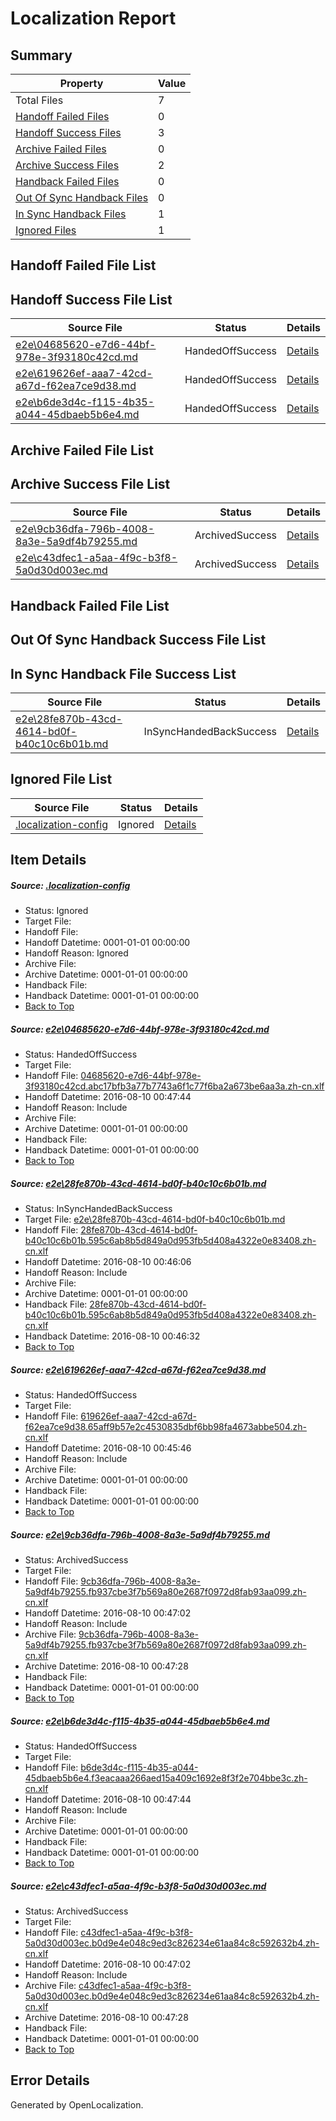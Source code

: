 # <a name='report-top'></a> Localization Report

## Summary
 Property | Value 
 -------- | ----- 
 Total Files | 7
[ Handoff Failed Files ](#handoff-failed-list)| 0
[ Handoff Success Files ](#handoff-success-list)| 3
[ Archive Failed Files ](#archive-failed-list)| 0
[ Archive Success Files ](#archive-success-list)| 2
[ Handback Failed Files ](#handback-failed-list)| 0
[ Out Of Sync Handback Files ](#outofsync-handback-success-list)| 0
[ In Sync Handback Files ](#insync-handback-success-list)| 1
[ Ignored Files ](#ignored-list)| 1

## <a name='handoff-failed-list'></a> Handoff Failed File List

## <a name='handoff-success-list'></a> Handoff Success File List
 Source File | Status | Details 
 ----------- | ------ | ------- 
 [e2e\04685620-e7d6-44bf-978e-3f93180c42cd.md](https://github.com/OpenLocalizationTestOrg/oltest/blob/39fd7b135335efb37d64310cb8da21a68a017bbc/e2e/04685620-e7d6-44bf-978e-3f93180c42cd.md) | HandedOffSuccess | [Details](#eedbef257264a5753614070c678e260b6e2e27cb1)
 [e2e\619626ef-aaa7-42cd-a67d-f62ea7ce9d38.md](https://github.com/OpenLocalizationTestOrg/oltest/blob/333e758444500ed469e4fca9d248341849df713f/e2e/619626ef-aaa7-42cd-a67d-f62ea7ce9d38.md) | HandedOffSuccess | [Details](#15f8fb891021887603a81453cdf89d83b357b1243)
 [e2e\b6de3d4c-f115-4b35-a044-45dbaeb5b6e4.md](https://github.com/OpenLocalizationTestOrg/oltest/blob/39fd7b135335efb37d64310cb8da21a68a017bbc/e2e/b6de3d4c-f115-4b35-a044-45dbaeb5b6e4.md) | HandedOffSuccess | [Details](#8614c4ab53846bf685d1c9c2b257c78d68db435f5)

## <a name='archive-failed-list'></a> Archive Failed File List

## <a name='archive-success-list'></a> Archive Success File List
 Source File | Status | Details 
 ----------- | ------ | ------- 
 [e2e\9cb36dfa-796b-4008-8a3e-5a9df4b79255.md](https://github.com/OpenLocalizationTestOrg/oltest/blob/82c8fb92d4538d73e5d3eba728fe961aeaaf0fc3/e2e/9cb36dfa-796b-4008-8a3e-5a9df4b79255.md) | ArchivedSuccess | [Details](#29e14f3ace78d94cda15727feffb6d68c53099dc4)
 [e2e\c43dfec1-a5aa-4f9c-b3f8-5a0d30d003ec.md](https://github.com/OpenLocalizationTestOrg/oltest/blob/82c8fb92d4538d73e5d3eba728fe961aeaaf0fc3/e2e/c43dfec1-a5aa-4f9c-b3f8-5a0d30d003ec.md) | ArchivedSuccess | [Details](#b8f423366e4d7d7523a51f35446519f30db2ba676)

## <a name='handback-failed-list'></a> Handback Failed File List

## <a name='outofsync-handback-success-list'></a> Out Of Sync Handback Success File List

## <a name='insync-handback-success-list'></a> In Sync Handback File Success List
 Source File | Status | Details 
 ----------- | ------ | ------- 
 [e2e\28fe870b-43cd-4614-bd0f-b40c10c6b01b.md](https://github.com/OpenLocalizationTestOrg/oltest/blob/2fde54ba01ff4af5800d5ecf08b5d8bc4a71b8fd/e2e/28fe870b-43cd-4614-bd0f-b40c10c6b01b.md) | InSyncHandedBackSuccess | [Details](#87a4401993a67a1eb40800c5b641af5a8fa539f92)

## <a name='ignored-list'></a> Ignored File List
 Source File | Status | Details 
 ----------- | ------ | ------- 
 [.localization-config](https://github.com/OpenLocalizationTestOrg/oltest/blob/39fd7b135335efb37d64310cb8da21a68a017bbc/.localization-config) | Ignored | [Details](#3d4f252ac210baf56311d7e97dcc2db10974dbd20)

## Item Details
##### <a name='3d4f252ac210baf56311d7e97dcc2db10974dbd20'></a> Source: [.localization-config](https://github.com/OpenLocalizationTestOrg/oltest/blob/39fd7b135335efb37d64310cb8da21a68a017bbc/.localization-config)
* Status: Ignored
* Target File: 
* Handoff File: 
* Handoff Datetime: 0001-01-01 00:00:00
* Handoff Reason: Ignored
* Archive File: 
* Archive Datetime: 0001-01-01 00:00:00
* Handback File: 
* Handback Datetime: 0001-01-01 00:00:00
* [Back to Top](#report-top)

##### <a name='eedbef257264a5753614070c678e260b6e2e27cb1'></a> Source: [e2e\04685620-e7d6-44bf-978e-3f93180c42cd.md](https://github.com/OpenLocalizationTestOrg/oltest/blob/39fd7b135335efb37d64310cb8da21a68a017bbc/e2e/04685620-e7d6-44bf-978e-3f93180c42cd.md)
* Status: HandedOffSuccess
* Target File: 
* Handoff File: [04685620-e7d6-44bf-978e-3f93180c42cd.abc17bfb3a77b7743a6f1c77f6ba2a673be6aa3a.zh-cn.xlf](https://github.com/OpenLocalizationTestOrg/olhandoff-e2e/blob/2ee46bfcfa9c72727ff1b230f56880b378947a20/ol-handoff/OpenLocalizationTestOrg/ol-test-zhcn/ci/ht/04685620-e7d6-44bf-978e-3f93180c42cd.abc17bfb3a77b7743a6f1c77f6ba2a673be6aa3a.zh-cn.xlf)
* Handoff Datetime: 2016-08-10 00:47:44
* Handoff Reason: Include
* Archive File: 
* Archive Datetime: 0001-01-01 00:00:00
* Handback File: 
* Handback Datetime: 0001-01-01 00:00:00
* [Back to Top](#report-top)

##### <a name='87a4401993a67a1eb40800c5b641af5a8fa539f92'></a> Source: [e2e\28fe870b-43cd-4614-bd0f-b40c10c6b01b.md](https://github.com/OpenLocalizationTestOrg/oltest/blob/2fde54ba01ff4af5800d5ecf08b5d8bc4a71b8fd/e2e/28fe870b-43cd-4614-bd0f-b40c10c6b01b.md)
* Status: InSyncHandedBackSuccess
* Target File: [e2e\28fe870b-43cd-4614-bd0f-b40c10c6b01b.md](https://github.com/OpenLocalizationTestOrg/ol-test-zhcn/blob/a5d34c7ed11402c3827140ddc05aca5b9d3a5281/e2e/28fe870b-43cd-4614-bd0f-b40c10c6b01b.md)
* Handoff File: [28fe870b-43cd-4614-bd0f-b40c10c6b01b.595c6ab8b5d849a0d953fb5d408a4322e0e83408.zh-cn.xlf](https://github.com/OpenLocalizationTestOrg/olhandoff-e2e/blob/49ec47a3c14d6e6c961ed4e0cbed402f8953ca8e/ol-handoff/OpenLocalizationTestOrg/ol-test-zhcn/ci/ht/28fe870b-43cd-4614-bd0f-b40c10c6b01b.595c6ab8b5d849a0d953fb5d408a4322e0e83408.zh-cn.xlf)
* Handoff Datetime: 2016-08-10 00:46:06
* Handoff Reason: Include
* Archive File: 
* Archive Datetime: 0001-01-01 00:00:00
* Handback File: [28fe870b-43cd-4614-bd0f-b40c10c6b01b.595c6ab8b5d849a0d953fb5d408a4322e0e83408.zh-cn.xlf](https://github.com/OpenLocalizationTestOrg/olhandback-e2e/blob/f66aa08077dc56aa3d7536e24e2e96b1fa0c5891/ol-handback/OpenLocalizationTestOrg/ol-test-zhcn/ci/ht/28fe870b-43cd-4614-bd0f-b40c10c6b01b.595c6ab8b5d849a0d953fb5d408a4322e0e83408.zh-cn.xlf)
* Handback Datetime: 2016-08-10 00:46:32
* [Back to Top](#report-top)

##### <a name='15f8fb891021887603a81453cdf89d83b357b1243'></a> Source: [e2e\619626ef-aaa7-42cd-a67d-f62ea7ce9d38.md](https://github.com/OpenLocalizationTestOrg/oltest/blob/333e758444500ed469e4fca9d248341849df713f/e2e/619626ef-aaa7-42cd-a67d-f62ea7ce9d38.md)
* Status: HandedOffSuccess
* Target File: 
* Handoff File: [619626ef-aaa7-42cd-a67d-f62ea7ce9d38.65aff9b57e2c4530835dbf6bb98fa4673abbe504.zh-cn.xlf](https://github.com/OpenLocalizationTestOrg/olhandoff-e2e/blob/eb714b4451879e1ec4ee664c2b6e1e5c4af557e8/ol-handoff/OpenLocalizationTestOrg/ol-test-zhcn/ci/ht/619626ef-aaa7-42cd-a67d-f62ea7ce9d38.65aff9b57e2c4530835dbf6bb98fa4673abbe504.zh-cn.xlf)
* Handoff Datetime: 2016-08-10 00:45:46
* Handoff Reason: Include
* Archive File: 
* Archive Datetime: 0001-01-01 00:00:00
* Handback File: 
* Handback Datetime: 0001-01-01 00:00:00
* [Back to Top](#report-top)

##### <a name='29e14f3ace78d94cda15727feffb6d68c53099dc4'></a> Source: [e2e\9cb36dfa-796b-4008-8a3e-5a9df4b79255.md](https://github.com/OpenLocalizationTestOrg/oltest/blob/82c8fb92d4538d73e5d3eba728fe961aeaaf0fc3/e2e/9cb36dfa-796b-4008-8a3e-5a9df4b79255.md)
* Status: ArchivedSuccess
* Target File: 
* Handoff File: [9cb36dfa-796b-4008-8a3e-5a9df4b79255.fb937cbe3f7b569a80e2687f0972d8fab93aa099.zh-cn.xlf](https://github.com/OpenLocalizationTestOrg/olhandoff-e2e/blob/a312021c37a16da3d9fcdd8bb6a56f5bddc0aa68/ol-handoff/OpenLocalizationTestOrg/ol-test-zhcn/ci/ht/9cb36dfa-796b-4008-8a3e-5a9df4b79255.fb937cbe3f7b569a80e2687f0972d8fab93aa099.zh-cn.xlf)
* Handoff Datetime: 2016-08-10 00:47:02
* Handoff Reason: Include
* Archive File: [9cb36dfa-796b-4008-8a3e-5a9df4b79255.fb937cbe3f7b569a80e2687f0972d8fab93aa099.zh-cn.xlf](https://github.com/OpenLocalizationTestOrg/olhandoff-e2e/blob/2c977d980ba9cf98b6d50a364262854b060df98d/ol-archive/OpenLocalizationTestOrg/ol-test-zhcn/ci/ht/9cb36dfa-796b-4008-8a3e-5a9df4b79255.fb937cbe3f7b569a80e2687f0972d8fab93aa099.zh-cn.xlf)
* Archive Datetime: 2016-08-10 00:47:28
* Handback File: 
* Handback Datetime: 0001-01-01 00:00:00
* [Back to Top](#report-top)

##### <a name='8614c4ab53846bf685d1c9c2b257c78d68db435f5'></a> Source: [e2e\b6de3d4c-f115-4b35-a044-45dbaeb5b6e4.md](https://github.com/OpenLocalizationTestOrg/oltest/blob/39fd7b135335efb37d64310cb8da21a68a017bbc/e2e/b6de3d4c-f115-4b35-a044-45dbaeb5b6e4.md)
* Status: HandedOffSuccess
* Target File: 
* Handoff File: [b6de3d4c-f115-4b35-a044-45dbaeb5b6e4.f3eacaaa266aed15a409c1692e8f3f2e704bbe3c.zh-cn.xlf](https://github.com/OpenLocalizationTestOrg/olhandoff-e2e/blob/2ee46bfcfa9c72727ff1b230f56880b378947a20/ol-handoff/OpenLocalizationTestOrg/ol-test-zhcn/ci/ht/b6de3d4c-f115-4b35-a044-45dbaeb5b6e4.f3eacaaa266aed15a409c1692e8f3f2e704bbe3c.zh-cn.xlf)
* Handoff Datetime: 2016-08-10 00:47:44
* Handoff Reason: Include
* Archive File: 
* Archive Datetime: 0001-01-01 00:00:00
* Handback File: 
* Handback Datetime: 0001-01-01 00:00:00
* [Back to Top](#report-top)

##### <a name='b8f423366e4d7d7523a51f35446519f30db2ba676'></a> Source: [e2e\c43dfec1-a5aa-4f9c-b3f8-5a0d30d003ec.md](https://github.com/OpenLocalizationTestOrg/oltest/blob/82c8fb92d4538d73e5d3eba728fe961aeaaf0fc3/e2e/c43dfec1-a5aa-4f9c-b3f8-5a0d30d003ec.md)
* Status: ArchivedSuccess
* Target File: 
* Handoff File: [c43dfec1-a5aa-4f9c-b3f8-5a0d30d003ec.b0d9e4e048c9ed3c826234e61aa84c8c592632b4.zh-cn.xlf](https://github.com/OpenLocalizationTestOrg/olhandoff-e2e/blob/a312021c37a16da3d9fcdd8bb6a56f5bddc0aa68/ol-handoff/OpenLocalizationTestOrg/ol-test-zhcn/ci/ht/c43dfec1-a5aa-4f9c-b3f8-5a0d30d003ec.b0d9e4e048c9ed3c826234e61aa84c8c592632b4.zh-cn.xlf)
* Handoff Datetime: 2016-08-10 00:47:02
* Handoff Reason: Include
* Archive File: [c43dfec1-a5aa-4f9c-b3f8-5a0d30d003ec.b0d9e4e048c9ed3c826234e61aa84c8c592632b4.zh-cn.xlf](https://github.com/OpenLocalizationTestOrg/olhandoff-e2e/blob/2c977d980ba9cf98b6d50a364262854b060df98d/ol-archive/OpenLocalizationTestOrg/ol-test-zhcn/ci/ht/c43dfec1-a5aa-4f9c-b3f8-5a0d30d003ec.b0d9e4e048c9ed3c826234e61aa84c8c592632b4.zh-cn.xlf)
* Archive Datetime: 2016-08-10 00:47:28
* Handback File: 
* Handback Datetime: 0001-01-01 00:00:00
* [Back to Top](#report-top)


## Error Details

Generated by OpenLocalization.
